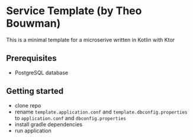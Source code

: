 # Service Template (by Theo Bouwman)

This is a minimal template for a microserive written in Kotlin with Ktor

## Prerequisites
- PostgreSQL database

## Getting started
- clone repo
- rename `template.application.conf` and `template.dbconfig.properties` to `application.conf` and `dbconfig.properties`
- install gradle dependencies
- run application
